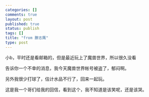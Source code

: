 ```yaml
--- 
categories: []
comments: true
layout: post
published: true
status: publish
tags: []
title: "from 滕志鹰"
type: post
---
```

<div id="msgcns!3725CC0EE38B1F6!381" class="bvMsg">小b，平时还是看邮箱的，但是最近玩上了魔兽世界，所以很久没看

告诉你一个不幸的消息，我今天魔兽世界帐号被盗了，郁闷啊。

另外我很少打球了，估计水品不行了，回来一起玩。



这是我一个哥们给我的回信，看到这个，我不知道是该笑呢，还是该哭。</div>
